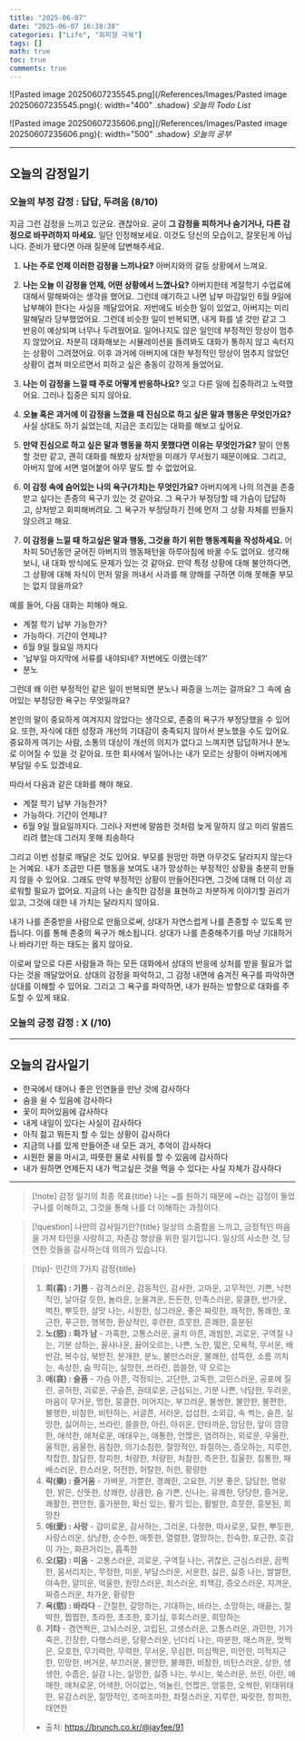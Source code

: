 ```yaml
---
title: "2025-06-07"
date: "2025-06-07 16:38:38"
categories: ["Life", "회피형 극복"]
tags: []
math: true
toc: true
comments: true
---
```


![Pasted image 20250607235545.png](/References/Images/Pasted image 20250607235545.png){: width="400" .shadow}
_오늘의 Todo List_

![Pasted image 20250607235606.png](/References/Images/Pasted image 20250607235606.png){: width="500" .shadow}
_오늘의 공부_

---
## 오늘의 감정일기

### 오늘의 부정 감정 : 답답, 두려움 (8/10)

지금 그런 감정을 느끼고 있군요. 괜찮아요. 굳이 **그 감정을 피하거나 숨기거나, 다른 감정으로 바꾸려하지 마세요.** 일단 인정해보세요. 이것도 당신의 모습이고, 잘못된게 아닙니다. 준비가 됐다면 아래 질문에 답변해주세요.

1. **나는 주로 언제 이러한 감정을 느끼나요?**
아버지와의 갈등 상황에서 느껴요.

2. **나는 오늘 이 감정을 언제, 어떤 상황에서 느꼈나요?**
아버지한테 계절학기 수업료에 대해서 말해봐야는 생각을 했어요. 그런데 얘기하고 나면 납부 마감일인 6월 9일에 납부해야 한다는 사실을 깨달았어요. 저번에도 비슷한 일이 있었고, 아버지는 미리 말해달라 당부했었어요. 그런데 비슷한 일이 반복되면, 내게 화를 낼 것만 같고 그 반응이 예상되며 너무나 두려웠어요. 일어나지도 않은 일인데 부정적인 망상이 멈추지 않았어요. 차분히 대화해보는 시뮬레이션을 돌려봐도 대화가 통하지 않고 속터지는 상황이 그려졌어요. 이후 과거에 아버지에 대한 부정적인 망상이 멈추지 않았던 상황이 겹쳐 떠오르면서 피하고 싶은 충동이 강하게 들었어요.

3. **나는 이 감정을 느낄 때 주로 어떻게 반응하나요?**
잊고 다른 일에 집중하려고 노력했어요. 그러나 집중은 되지 않아요.

4. **오늘 혹은 과거에 이 감정을 느꼈을 때 진심으로 하고 싶은 말과 행동은 무엇인가요?**
사실 상대도 하기 싫었는데, 지금은 조리있는 대화를 해보고 싶어요.

5. **만약 진심으로 하고 싶은 말과 행동을 하지 못했다면 이유는 무엇인가요?**
말이 안통할 것만 같고, 괜히 대화를 해봤자 상처받을 미래가 무서웠기 때문이에요. 그리고, 아버지 앞에 서면 얼어붙어 아무 말도 할 수 없었어요.

6. **이 감정 속에 숨어있는 나의 욕구(가치)는 무엇인가요?**
아버지에게 나의 의견을 존중받고 싶다는 존중의 욕구가 있는 것 같아요. 그 욕구가 부정당할 때 가슴이 답답하고, 상처받고 회피해버려요. 그 욕구가 부정당하기 전에 먼저 그 상황 자체를 만들지 않으려고 해요.

7. **이 감정을 느낄 때 하고싶은 말과 행동, 그것을 하기 위한 행동계획을 작성하세요.**
어차피 50년동안 굳어진 아버지의 행동패턴을 하루아침에 바꿀 수도 없어요. 생각해보니, 내 대화 방식에도 문제가 있는 것 같아요. 만약 특정 상황에 대해 불안하다면, 그 상황에 대해 자식이 먼저 말을 꺼내서 사과를 해 양해를 구하면 이해 못해줄 부모는 없지 않을까요?

예를 들어, 다음 대화는 피해야 해요.
- 계절 학기 납부 가능한가?
- 가능하다. 기간이 언제냐?
- 6월 9일 월요일 까지다
- '납부일 마지막에 서류를 내야되네? 저번에도 이랬는데?'
- 분노

그런데 왜 이런 부정적인 같은 일이 반복되면 분노나 짜증을 느끼는 걸까요? 그 속에 숨어있는 부정당한 욕구는 무엇일까요? 

본인의 말이 중요하게 여겨지지 않았다는 생각으로, 존중의 욕구가 부정당했을 수 있어요. 또한, 자식에 대한 성장과 개선의 기대감이 충족되지 않아서 분노했을 수도 있어요. 중요하게 여기는 사람, 소통의 대상이 개선의 의지가 없다고 느껴지면 답답하거나 분노로 이어질 수 있을 것 같아요. 또한 회사에서 일어나는 내가 모르는 상황이 아버지에게 부담일 수도 있겠네요.

따라서 다음과 같은 대화를 해야 해요.
- 계절 학기 납부 가능한가?
- 가능하다. 기간이 언제냐?
- 6월 9일 월요일까지다. 그러나 저번에 말씀한 것처럼 늦게 말하지 않고 미리 말씀드리려 했는데 그러지 못해 죄송하다

그리고 이번 성찰로 깨달은 것도 있어요. 부모를 원망만 하면 아무것도 달라지지 않는다는 거예요. 내가 조금만 다른 행동을 보여도 내가 망상하는 부정적인 상황을 충분히 만들지 않을 수 있어요. 그래도 만약 부정적인 상황이 만들어진다면, 그것에 대해 더 이상 괴로워할 필요가 없어요. 지금의 나는 솔직한 감정을 표현하고 차분하게 이야기할 권리가 있고, 그것에 대한 내 가치는 달라지지 않아요. 

내가 나를 존중받을 사람으로 만듦으로써, 상대가 자연스럽게 나를 존중할 수 있도록 만듭니다. 이를 통해 존중의 욕구가 해소됩니다. 상대가 나를 존중해주기를 마냥 기대하거나 바라기만 하는 태도는 옳지 않아요.

이로써 앞으로 다른 사람들과 하는 모든 대화에서 상대의 반응에 상처를 받을 필요가 없다는 것을 깨달았어요. 상대의 감정을 파악하고, 그 감정 내면에 숨겨진 욕구를 파악하면 상대를 이해할 수 있어요. 그리고 그 욕구를 파악하면, 내가 원하는 방향으로 대화를 주도할 수 있게 돼요.

### 오늘의 긍정 감정 : X (/10)

---
## 오늘의 감사일기

- 한국에서 태어나 좋은 인연들을 만난 것에 감사하다
- 숨을 쉴 수 있음에 감사하다
- 꽃이 피어있음에 감사하다
- 내게 내일이 있다는 사실이 감사하다
- 아직 젊고 뭐든지 할 수 있는 상황이 감사하다
- 지금의 나를 있게 만들어준 내 모든 과거, 추억이 감사하다
- 시원한 물을 마시고, 따뜻한 물로 샤워를 할 수 있음에 감사하다
- 내가 원하면 언제든지 내가 먹고싶은 것을 먹을 수 있다는 사실 자체가 감사하다

---

> [!note] 감정 일기의 최종 목표{title}
> 나는 ~를 원하기 때문에 ~라는 감정이 들었구나를 이해하고, 그것을 통해 나를 더 이해하는 과정이다.

> [!question] 나만의 감사일기란?{title}
> 일상의 소중함을 느끼고, 긍정적인 마음을 가져 타인을 사랑하고, 자존감 향상을 위한 일기입니다. 일상의 사소한 것, 당연한 것들을 감사하는데 의의가 있습니다.

> [!tip]- 인간의 7가지 감정{title}
> 1. **희(喜) : 기쁨** - 감격스러운, 감동적인, 감사한, 고마운, 고무적인, 기쁜, 낙천적인, 날아갈 듯한, 놀라운, 눈물겨운, 든든한, 만족스러운, 뭉클한, 반가운, 벅찬, 뿌듯한, 살맛 나는, 시원한, 싱그러운, 좋은 짜릿한, 쾌적한, 통쾌한, 포근한, 푸근한, 행복한, 환상적인, 후련한, 흐뭇한, 흔쾌한, 흥분된
> 2. **노(怒) : 화가 남** - 가혹한, 고통스러운, 골치 아픈, 괘씸한, 괴로운, 구역질 나는, 기분 상하는, 꼴사나운, 끓어오르는, 나쁜, 노한, 떫은, 모욕적, 무서운, 배반감, 복수심, 북받친, 분개한, 분노, 불만스러운, 불쾌한, 섬뜩한, 소름 끼치는, 속상한, 숨 막히는, 실망한, 쓰라린, 씁쓸한, 약 오르는
> 3. **애(哀) : 슬픔** - 가슴 아픈, 걱정되는, 고단한, 고독한, 고민스러운, 공포에 질린, 공허한, 괴로운, 구슬픈, 권태로운, 근심되는, 기분 나쁜, 낙담한, 두려운, 마음이 무거운, 멍한, 뭉클한, 미어지는, 부끄러운, 불쌍한, 불안한, 불편한, 불행한, 비참한, 비탄하는, 서글픈, 서러운, 섭섭한, 소외감, 속 썩는, 슬픈, 실망한, 싫어하는, 쓰라린, 쓸쓸한, 아린, 아쉬운, 안타까운, 암담한, 앞이 깜깜한, 애석한, 애처로운, 애태우는, 애통한, 언짢은, 염려하는, 외로운, 우울한, 울적한, 음울한, 음침한, 의기소침한, 절망적인, 좌절하는, 증오하는, 지루한, 착잡한, 참담한, 창피한, 처량한, 처량한, 처참한, 측은한, 침울한, 침통한, 패배스러운, 한스러운, 허전한, 허탈한, 허한, 황량한
> 4. **락(樂) : 즐거움** - 가벼운, 가뿐한, 경쾌한, 고요한, 기분 좋은, 담담한, 명랑한, 밝은, 산뜻한, 상쾌한, 상큼한, 숨 가쁜, 신나는, 유쾌한, 당당한, 즐거운, 쾌활한, 편안한, 홀가분한, 확신 있는, 활기 있는, 활발한, 흐뭇한, 흥분된, 희망찬
> 5. **애(愛) : 사랑** - 감미로운, 감사하는, 그리운, 다정한, 따사로운, 묘한, 뿌듯한, 사랑스러운, 상냥한, 순수한, 애틋한, 열렬한, 열망하는, 친숙한, 포근한, 호감이 가는, 화끈거리는, 흡족한
> 6. **오(惡) : 미움** - 고통스러운, 괴로운, 구역질 나는, 귀찮은, 근심스러운, 끔찍한, 몸서리치는, 무정한, 미운, 부담스러운, 서운한, 싫은, 싫증 나는, 쌀쌀한, 야속한, 얄미운, 억울한, 원망스러운, 죄스러운, 죄책감, 증오스러운, 지겨운, 짜증스러운, 차가운, 황량한
> 7. **욕(慾) : 바라다** - 간절한, 갈망하는, 기대하는, 바라는, 소망하는, 애끓는, 절박한, 찝찝한, 초라한, 초조한, 호기심, 후회스러운, 희망하는
> 8. **기타** - 겸연쩍은, 고뇌스러운, 고립된, 고생스러운, 고통스러운, 과민한, 기가 죽은, 긴장한, 다행스러운, 당황스러운, 넌더리 나는, 따분한, 매스꺼운, 멋쩍은, 모호한, 무기력한, 무력한, 무서운, 무심한, 미심쩍은, 미안한, 미적지근한, 민망한, 버거운, 부끄러운, 불안한, 불쾌한, 비참한, 비탄스러운, 상한, 생생한, 수줍은, 실감 나는, 실망한, 싫증 나는, 쑤시는, 쑥스러운, 쓰린, 아린, 애매한, 애처로운, 어색한, 어이없는, 억눌린, 언짢은, 엉뚱한, 오싹한, 위태위태한, 유감스러운, 절망적인, 조마조마한, 좌절스러운, 지루한, 짜릿한, 창피한, 태연한
> - 출처: <https://brunch.co.kr/@jayfee/91>